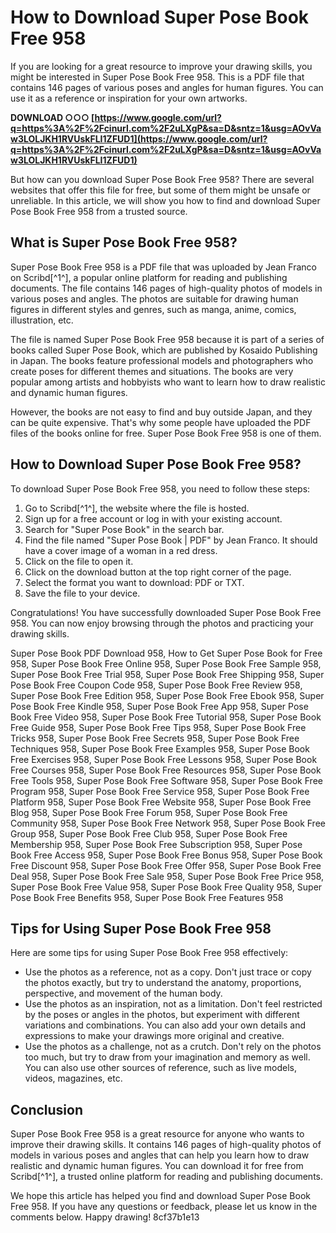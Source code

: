 
 
# How to Download Super Pose Book Free 958
 
If you are looking for a great resource to improve your drawing skills, you might be interested in Super Pose Book Free 958. This is a PDF file that contains 146 pages of various poses and angles for human figures. You can use it as a reference or inspiration for your own artworks.
 
**DOWNLOAD ○○○ [https://www.google.com/url?q=https%3A%2F%2Fcinurl.com%2F2uLXgP&sa=D&sntz=1&usg=AOvVaw3LOLJKH1RVUskFLI1ZFUD1](https://www.google.com/url?q=https%3A%2F%2Fcinurl.com%2F2uLXgP&sa=D&sntz=1&usg=AOvVaw3LOLJKH1RVUskFLI1ZFUD1)**


 
But how can you download Super Pose Book Free 958? There are several websites that offer this file for free, but some of them might be unsafe or unreliable. In this article, we will show you how to find and download Super Pose Book Free 958 from a trusted source.
 
## What is Super Pose Book Free 958?
 
Super Pose Book Free 958 is a PDF file that was uploaded by Jean Franco on Scribd[^1^], a popular online platform for reading and publishing documents. The file contains 146 pages of high-quality photos of models in various poses and angles. The photos are suitable for drawing human figures in different styles and genres, such as manga, anime, comics, illustration, etc.
 
The file is named Super Pose Book Free 958 because it is part of a series of books called Super Pose Book, which are published by Kosaido Publishing in Japan. The books feature professional models and photographers who create poses for different themes and situations. The books are very popular among artists and hobbyists who want to learn how to draw realistic and dynamic human figures.
 
However, the books are not easy to find and buy outside Japan, and they can be quite expensive. That's why some people have uploaded the PDF files of the books online for free. Super Pose Book Free 958 is one of them.
 
## How to Download Super Pose Book Free 958?
 
To download Super Pose Book Free 958, you need to follow these steps:
 
1. Go to Scribd[^1^], the website where the file is hosted.
2. Sign up for a free account or log in with your existing account.
3. Search for "Super Pose Book" in the search bar.
4. Find the file named "Super Pose Book | PDF" by Jean Franco. It should have a cover image of a woman in a red dress.
5. Click on the file to open it.
6. Click on the download button at the top right corner of the page.
7. Select the format you want to download: PDF or TXT.
8. Save the file to your device.

Congratulations! You have successfully downloaded Super Pose Book Free 958. You can now enjoy browsing through the photos and practicing your drawing skills.
 
Super Pose Book PDF Download 958,  How to Get Super Pose Book for Free 958,  Super Pose Book Free Online 958,  Super Pose Book Free Sample 958,  Super Pose Book Free Trial 958,  Super Pose Book Free Shipping 958,  Super Pose Book Free Coupon Code 958,  Super Pose Book Free Review 958,  Super Pose Book Free Edition 958,  Super Pose Book Free Ebook 958,  Super Pose Book Free Kindle 958,  Super Pose Book Free App 958,  Super Pose Book Free Video 958,  Super Pose Book Free Tutorial 958,  Super Pose Book Free Guide 958,  Super Pose Book Free Tips 958,  Super Pose Book Free Tricks 958,  Super Pose Book Free Secrets 958,  Super Pose Book Free Techniques 958,  Super Pose Book Free Examples 958,  Super Pose Book Free Exercises 958,  Super Pose Book Free Lessons 958,  Super Pose Book Free Courses 958,  Super Pose Book Free Resources 958,  Super Pose Book Free Tools 958,  Super Pose Book Free Software 958,  Super Pose Book Free Program 958,  Super Pose Book Free Service 958,  Super Pose Book Free Platform 958,  Super Pose Book Free Website 958,  Super Pose Book Free Blog 958,  Super Pose Book Free Forum 958,  Super Pose Book Free Community 958,  Super Pose Book Free Network 958,  Super Pose Book Free Group 958,  Super Pose Book Free Club 958,  Super Pose Book Free Membership 958,  Super Pose Book Free Subscription 958,  Super Pose Book Free Access 958,  Super Pose Book Free Bonus 958,  Super Pose Book Free Discount 958,  Super Pose Book Free Offer 958,  Super Pose Book Free Deal 958,  Super Pose Book Free Sale 958,  Super Pose Book Free Price 958,  Super Pose Book Free Value 958,  Super Pose Book Free Quality 958,  Super Pose Book Free Benefits 958,  Super Pose Book Free Features 958
 
## Tips for Using Super Pose Book Free 958
 
Here are some tips for using Super Pose Book Free 958 effectively:

- Use the photos as a reference, not as a copy. Don't just trace or copy the photos exactly, but try to understand the anatomy, proportions, perspective, and movement of the human body.
- Use the photos as an inspiration, not as a limitation. Don't feel restricted by the poses or angles in the photos, but experiment with different variations and combinations. You can also add your own details and expressions to make your drawings more original and creative.
- Use the photos as a challenge, not as a crutch. Don't rely on the photos too much, but try to draw from your imagination and memory as well. You can also use other sources of reference, such as live models, videos, magazines, etc.

## Conclusion
 
Super Pose Book Free 958 is a great resource for anyone who wants to improve their drawing skills. It contains 146 pages of high-quality photos of models in various poses and angles that can help you learn how to draw realistic and dynamic human figures. You can download it for free from Scribd[^1^], a trusted online platform for reading and publishing documents.
 
We hope this article has helped you find and download Super Pose Book Free 958. If you have any questions or feedback, please let us know in the comments below. Happy drawing!
 8cf37b1e13
 

